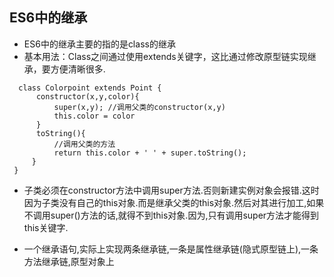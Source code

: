 ## ES6中的继承
+ ES6中的继承主要的指的是class的继承
+ 基本用法：Class之间通过使用extends关键字，这比通过修改原型链实现继承，要方便清晰很多.
```
  class Colorpoint extends Point {
      constructor(x,y,color){
          super(x,y); //调用父类的constructor(x,y)
          this.color = color
      }
      toString(){
          //调用父类的方法
          return this.color + ' ' + super.toString(); 
     }
 }
```
+  子类必须在constructor方法中调用super方法.否则新建实例对象会报错.这时因为子类没有自己的this对象.而是继承父类的this对象.然后对其进行加工,如果不调用super()方法的话,就得不到this对象.因为,只有调用super方法才能得到this关键字.

+ 一个继承语句,实际上实现两条继承链,一条是属性继承链(隐式原型链上),一条方法继承链,原型对象上